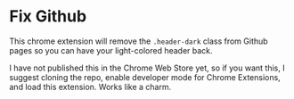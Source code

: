 # Fix Github

This chrome extension will remove the `.header-dark` class from Github pages so you can have your light-colored header back.

I have not published this in the Chrome Web Store yet, so if you want this, I suggest cloning the repo, enable developer mode for Chrome Extensions, and load this extension. Works like a charm.
